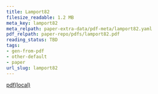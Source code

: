 ```yaml
---
title: Lamport82
filesize_readable: 1.2 MB
meta_key: lamport82
meta_relpath: paper-extra-data/pdf-meta/lamport82.yaml
pdf_relpath: paper-repo/pdfs/lamport82.pdf
reading_status: TBD
tags:
- gen-from-pdf
- other-default
- paper
url_slug: lamport82
---
```


[pdf(local)](../../paper-repo/pdfs/lamport82.pdf)
